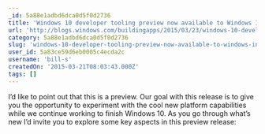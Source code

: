 ```yaml
---
_id: 5a88e1adbd6dca0d5f0d2736
title: 'Windows 10 developer tooling preview now available to Windows Insiders'
url: 'http://blogs.windows.com/buildingapps/2015/03/23/windows-10-developer-tooling-preview-now-available-to-windows-insiders/'
category: 5a88e1adbd6dca0d5f0d2736
slug: 'windows-10-developer-tooling-preview-now-available-to-windows-insiders'
user_id: 5a83ce59d6eb0005c4ecda2c
username: 'bill-s'
createdOn: '2015-03-21T08:03:43.000Z'
tags: []
---
```


I’d like to point out that this is a preview. Our goal with this release is to give you the opportunity to experiment with the cool new platform capabilities while we continue working to finish Windows 10. As you go through what’s new I’d invite you to explore some key aspects in this preview release:
